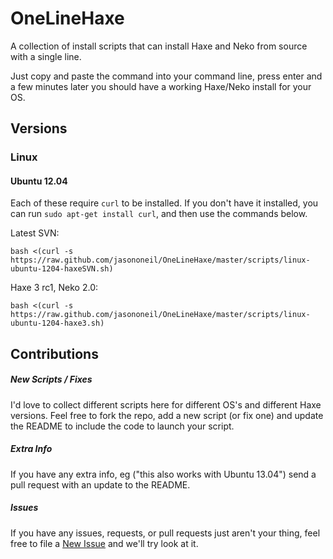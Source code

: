 OneLineHaxe
===========

A collection of install scripts that can install Haxe and Neko from source with a single line.

Just copy and paste the command into your command line, press enter and a few minutes later you should have a working Haxe/Neko install for your OS.

Versions
--------

### Linux

#### Ubuntu 12.04

Each of these require `curl` to be installed.  If you don't have it installed, you can run `sudo apt-get install curl`, and then use the commands below.

Latest SVN:

    bash <(curl -s https://raw.github.com/jasononeil/OneLineHaxe/master/scripts/linux-ubuntu-1204-haxeSVN.sh)

Haxe 3 rc1, Neko 2.0:

    bash <(curl -s https://raw.github.com/jasononeil/OneLineHaxe/master/scripts/linux-ubuntu-1204-haxe3.sh)

Contributions
-------------

##### New Scripts / Fixes

I'd love to collect different scripts here for different OS's and different Haxe versions.  Feel free to fork the repo, add a new script (or fix one) and update the README to include the code to launch your script.

##### Extra Info

If you have any extra info, eg ("this also works with Ubuntu 13.04") send a pull request with an update to the README.

##### Issues

If you have any issues, requests, or pull requests just aren't your thing, feel free to file a [New Issue](https://github.com/jasononeil/OneLineHaxe/issues/new) and we'll try look at it.